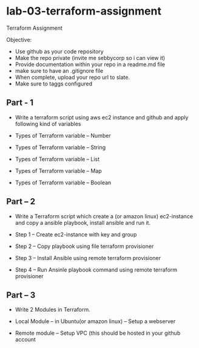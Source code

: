 # lab-03-terraform-assignment
Terraform Assignment

Objective:
* Use github as your code repository 
* Make the repo private (invite me sebbycorp so i can view it)
* Provide documentation within your repo in a readme.md file
* make sure to have an .gitignore file 
* When complete, upload your repo url to slate.
* Make sure to taggs configured

## Part - 1
* Write a terraform script using aws ec2 instance and github and apply following kind of variables

* Types of Terraform variable – Number
* Types of Terraform variable – String
* Types of Terraform variable – List
* Types of Terraform variable – Map
* Types of Terraform variable – Boolean

## Part – 2
* Write a Terraform script which create a (or amazon linux) ec2-instance and copy a ansible playbook, install ansible and run it.

* Step 1 – Create ec2-instance with key and group
* Step 2 – Copy playbook using file terraform provisioner
* Step 3 – Install Ansible using remote terraform provisioner
* Step 4 – Run Ansinle playbook command using remote terraform provisioner

## Part – 3
* Write 2 Modules in Terraform.

* Local Module – in Ubuntu(or amazon linux) – Setup a webserver
* Remote module – Setup VPC (this should be hosted in your github account
